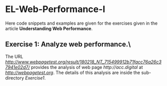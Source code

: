 # EL-Web-Performance-I
Here code snippets and examples are given for the exercises given in the article
**Understanding Web Performance**.

## Exercise 1: Analyze web performance.\
The URL *http://www.webpagetest.org/result/180218_NT_715499912b71facc76a26c37941e02d7/*
provides the analysis of web page *_http://acc.digital_* at *http://webpagetest.org*. 
The details of this analysis are inside the sub-directory _Exercise1_.

